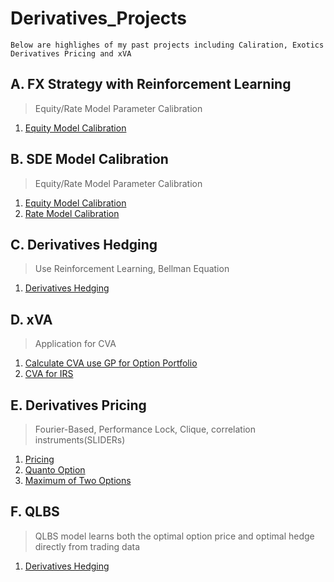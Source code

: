 # Derivatives_Projects
```
Below are highlighes of my past projects including Caliration, Exotics Derivatives Pricing and xVA
```
## A. FX Strategy with Reinforcement Learning
> Equity/Rate Model Parameter Calibration
1. [Equity Model Calibration](https://github.com/michaelsyao/Asset_Derivatives_Strategy_Projects/tree/main/A_Calibration)

## B. SDE Model Calibration
> Equity/Rate Model Parameter Calibration
1. [Equity Model Calibration](https://github.com/michaelsyao/Asset_Derivatives_Strategy_Projects/tree/main/A_Calibration)
2. [Rate Model Calibration](CIR_calibration.py)

## C. Derivatives Hedging
> Use Reinforcement Learning, Bellman Equation
1. [Derivatives Hedging](https://github.com/michaelsyao/Asset_Derivatives_Strategy_Projects/blob/main/B_Hedging/DerivativesHedging.ipynb)

## D. xVA
> Application for CVA
1. [Calculate CVA use GP for Option Portfolio](MY3_Upload_CVA.ipynb)
2. [CVA for IRS](CVA_for_IRS_final.m)

## E. Derivatives Pricing
> Fourier-Based, Performance Lock, Clique, correlation instruments(SLIDERs)
1. [Pricing](DerivativesPricing.ipynb)
2. [Quanto Option](https://nbviewer.jupyter.org/github/jollyraven100/Derivatives_Modeling/blob/master/Quanto%20Option.pdf)
3. [Maximum of Two Options](https://nbviewer.jupyter.org/github/michaelsyao/Derivatives_Modeling/blob/master/Options%20on%20the%20Maximum%20of%20two%20assets.pdf)

## F. QLBS
>QLBS model learns both the optimal option price and optimal hedge directly from trading data
1. [Derivatives Hedging](DP_qlbs_oneset.ipynb)
